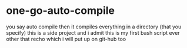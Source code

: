 # one-go-auto-compile
you say auto compile then it compiles everything in a directory (that you specify)  this is a side project and i admit this is my first bash script ever other that recho which i will put up on git-hub too
